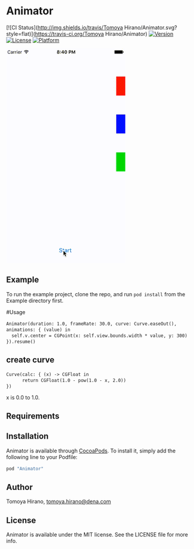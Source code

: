 # Animator

[![CI Status](http://img.shields.io/travis/Tomoya Hirano/Animator.svg?style=flat)](https://travis-ci.org/Tomoya Hirano/Animator)
[![Version](https://img.shields.io/cocoapods/v/Animator.svg?style=flat)](http://cocoapods.org/pods/Animator)
[![License](https://img.shields.io/cocoapods/l/Animator.svg?style=flat)](http://cocoapods.org/pods/Animator)
[![Platform](https://img.shields.io/cocoapods/p/Animator.svg?style=flat)](http://cocoapods.org/pods/Animator)


![](https://raw.githubusercontent.com/noppefoxwolf/Animator/master/Example/sample.gif)

## Example

To run the example project, clone the repo, and run `pod install` from the Example directory first.

#Usage

```
Animator(duration: 1.0, frameRate: 30.0, curve: Curve.easeOut(), animations: { (value) in
  self.v.center = CGPoint(x: self.view.bounds.width * value, y: 300)
}).resume()
```

## create curve

```
Curve(calc: { (x) -> CGFloat in
      return CGFloat(1.0 - pow(1.0 - x, 2.0))
})
```
x is 0.0 to 1.0.


## Requirements

## Installation

Animator is available through [CocoaPods](http://cocoapods.org). To install
it, simply add the following line to your Podfile:

```ruby
pod "Animator"
```

## Author

Tomoya Hirano, tomoya.hirano@dena.com

## License

Animator is available under the MIT license. See the LICENSE file for more info.
